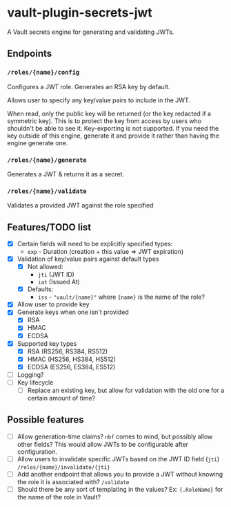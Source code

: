 # vault-plugin-secrets-jwt
A Vault secrets engine for generating and validating JWTs.

## Endpoints

### `/roles/{name}/config`
Configures a JWT role. Generates an RSA key by default.

Allows user to specify any key/value pairs to include in the JWT.

When read, only the public key will be returned (or the key redacted if a symmetric key).
This is to protect the key from access by users who shouldn't be able to see it.
Key-exporting is not supported. If you need the key outside of this engine, generate it and
provide it rather than having the engine generate one. 

### `/roles/{name}/generate`
Generates a JWT & returns it as a secret.

### `/roles/{name}/validate`
Validates a provided JWT against the role specified

## Features/TODO list
- [x] Certain fields will need to be explicitly specified types:
  - `exp` - Duration (creation + this value => JWT expiration)
- [x] Validation of key/value pairs against default types
  - [x] Not allowed:
    - `jti` (JWT ID)
    - `iat` (Issued At)
  - [x] Defaults:
    - `iss` - `"vault/{name}"` where `{name}` is the name of the role?
- [x] Allow user to provide key
- [x] Generate keys when one isn't provided
  - [x] RSA
  - [x] HMAC
  - [x] ECDSA
- [x] Supported key types
  - [x] RSA   (RS256, RS384, RS512)
  - [x] HMAC  (HS256, HS384, HS512)
  - [x] ECDSA (ES256, ES384, ES512)
- [ ] Logging?
- [ ] Key lifecycle
  - [ ] Replace an existing key, but allow for validation with the old one for a certain amount of time?

## Possible features
- [ ] Allow generation-time claims? `nbf` comes to mind, but possibly allow other fields?
      This would allow JWTs to be configurable after configuration.
- [ ] Allow users to invalidate specific JWTs based on the JWT ID field (`jti`) `/roles/{name}/invalidate/{jti}`
- [ ] Add another endpoint that allows you to provide a JWT without knowing the
      role it is associated with? `/validate`
- [ ] Should there be any sort of templating in the values?
      Ex: `{.RoleName}` for the name of the role in Vault?
